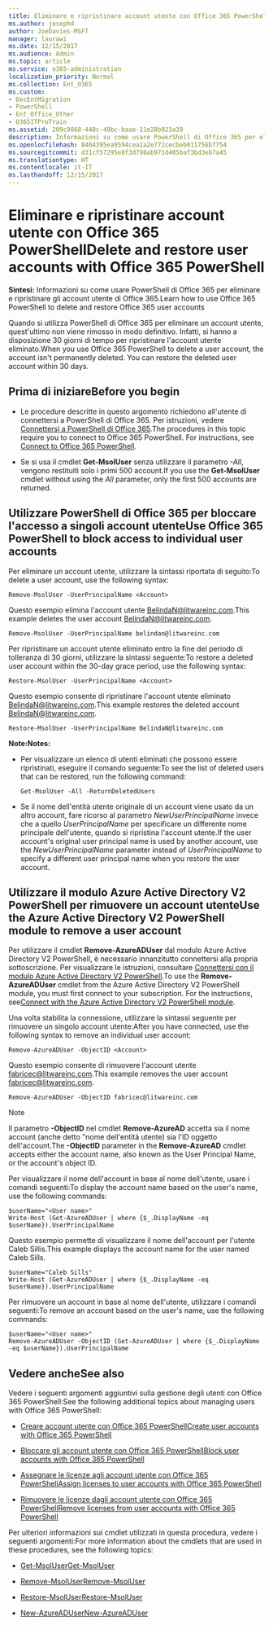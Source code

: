 ```yaml
---
title: Eliminare e ripristinare account utente con Office 365 PowerShell
ms.author: josephd
author: JoeDavies-MSFT
manager: laurawi
ms.date: 12/15/2017
ms.audience: Admin
ms.topic: article
ms.service: o365-administration
localization_priority: Normal
ms.collection: Ent_O365
ms.custom:
- DecEntMigration
- PowerShell
- Ent_Office_Other
- O365ITProTrain
ms.assetid: 209c9868-448c-49bc-baae-11e28b923a39
description: Informazioni su come usare PowerShell di Office 365 per eliminare e ripristinare gli account utente di Office 365.
ms.openlocfilehash: 8404395ea9594cea1a2e772cecbeb011756b7754
ms.sourcegitcommit: d31cf57295e8f3d798ab971d405baf3bd3eb7a45
ms.translationtype: HT
ms.contentlocale: it-IT
ms.lasthandoff: 12/15/2017
---
```

# <a name="delete-and-restore-user-accounts-with-office-365-powershell"></a><span data-ttu-id="f11a9-103">Eliminare e ripristinare account utente con Office 365 PowerShell</span><span class="sxs-lookup"><span data-stu-id="f11a9-103">Delete and restore user accounts with Office 365 PowerShell</span></span>

<span data-ttu-id="f11a9-104">**Sintesi:** Informazioni su come usare PowerShell di Office 365 per eliminare e ripristinare gli account utente di Office 365.</span><span class="sxs-lookup"><span data-stu-id="f11a9-104">Learn how to use Office 365 PowerShell to delete and restore Office 365 user accounts</span></span>
  
<span data-ttu-id="f11a9-p101">Quando si utilizza PowerShell di Office 365 per eliminare un account utente, quest'ultimo non viene rimosso in modo definitivo. Infatti, si hanno a disposizione 30 giorni di tempo per ripristinare l'account utente eliminato.</span><span class="sxs-lookup"><span data-stu-id="f11a9-p101">When you use Office 365 PowerShell to delete a user account, the account isn't permanently deleted. You can restore the deleted user account within 30 days.</span></span>
  
## <a name="before-you-begin"></a><span data-ttu-id="f11a9-107">Prima di iniziare</span><span class="sxs-lookup"><span data-stu-id="f11a9-107">Before you begin</span></span>

- <span data-ttu-id="f11a9-p102">Le procedure descritte in questo argomento richiedono all'utente di connettersi a PowerShell di Office 365. Per istruzioni, vedere [Connettersi a PowerShell di Office 365](connect-to-office-365-powershell.md).</span><span class="sxs-lookup"><span data-stu-id="f11a9-p102">The procedures in this topic require you to connect to Office 365 PowerShell. For instructions, see [Connect to Office 365 PowerShell](connect-to-office-365-powershell.md).</span></span>
    
- <span data-ttu-id="f11a9-110">Se si usa il cmdlet **Get-MsolUser** senza utilizzare il parametro _-All_, vengono restituiti solo i primi 500 account.</span><span class="sxs-lookup"><span data-stu-id="f11a9-110">If you use the **Get-MsolUser** cmdlet without using the _All_ parameter, only the first 500 accounts are returned.</span></span>
    
## <a name="use-office-365-powershell-to-block-access-to-individual-user-accounts"></a><span data-ttu-id="f11a9-111">Utilizzare PowerShell di Office 365 per bloccare l'accesso a singoli account utente</span><span class="sxs-lookup"><span data-stu-id="f11a9-111">Use Office 365 PowerShell to block access to individual user accounts</span></span>
<span data-ttu-id="f11a9-112"><a name="ShortVersion"> </a></span><span class="sxs-lookup"><span data-stu-id="f11a9-112"><a name="ShortVersion"> </a></span></span>

<span data-ttu-id="f11a9-113">Per eliminare un account utente, utilizzare la sintassi riportata di seguito:</span><span class="sxs-lookup"><span data-stu-id="f11a9-113">To delete a user account, use the following syntax:</span></span>
  
```
Remove-MsolUser -UserPrincipalName <Account>
```

<span data-ttu-id="f11a9-114">Questo esempio elimina l'account utente BelindaN@litwareinc.com.</span><span class="sxs-lookup"><span data-stu-id="f11a9-114">This example deletes the user account BelindaN@litwareinc.com.</span></span>
  
```
Remove-MsolUser -UserPrincipalName belindan@litwareinc.com
```

<span data-ttu-id="f11a9-115">Per ripristinare un account utente eliminato entro la fine del periodo di tolleranza di 30 giorni, utilizzare la sintassi seguente:</span><span class="sxs-lookup"><span data-stu-id="f11a9-115">To restore a deleted user account within the 30-day grace period, use the following syntax:</span></span>
  
```
Restore-MsolUser -UserPrincipalName <Account>
```

<span data-ttu-id="f11a9-116">Questo esempio consente di ripristinare l'account utente eliminato BelindaN@litwareinc.com.</span><span class="sxs-lookup"><span data-stu-id="f11a9-116">This example restores the deleted account BelindaN@litwareinc.com.</span></span>
  
```
Restore-MsolUser -UserPrincipalName BelindaN@litwareinc.com
```

 <span data-ttu-id="f11a9-117">**Note:**</span><span class="sxs-lookup"><span data-stu-id="f11a9-117">**Notes:**</span></span>
  
- <span data-ttu-id="f11a9-118">Per visualizzare un elenco di utenti eliminati che possono essere ripristinati, eseguire il comando seguente:</span><span class="sxs-lookup"><span data-stu-id="f11a9-118">To see the list of deleted users that can be restored, run the following command:</span></span>
    
  ```
  Get-MsolUser -All -ReturnDeletedUsers
  ```

- <span data-ttu-id="f11a9-119">Se il nome dell'entità utente originale di un account viene usato da un altro account, fare ricorso al parametro  _NewUserPrincipalName_ invece che a quello _UserPrincipalName_ per specificare un differente nome principale dell'utente, quando si ripristina l'account utente.</span><span class="sxs-lookup"><span data-stu-id="f11a9-119">If the user account's original user principal name is used by another account, use the  _NewUserPrincipalName_ parameter instead of _UserPrincipalName_ to specify a different user principal name when you restore the user account.</span></span>
    
## <a name="use-the-azure-active-directory-v2-powershell-module-to-remove-a-user-account"></a><span data-ttu-id="f11a9-120">Utilizzare il modulo Azure Active Directory V2 PowerShell per rimuovere un account utente</span><span class="sxs-lookup"><span data-stu-id="f11a9-120">Use the Azure Active Directory V2 PowerShell module to remove a user account</span></span>
<span data-ttu-id="f11a9-121"><a name="ShortVersion"> </a></span><span class="sxs-lookup"><span data-stu-id="f11a9-121"><a name="ShortVersion"> </a></span></span>

<span data-ttu-id="f11a9-p103">Per utilizzare il cmdlet **Remove-AzureADUser** dal modulo Azure Active Directory V2 PowerShell, è necessario innanzitutto connettersi alla propria sottoscrizione. Per visualizzare le istruzioni, consultare [Connettersi con il modulo Azure Active Directory V2 PowerShell](https://go.microsoft.com/fwlink/?linkid=842218).</span><span class="sxs-lookup"><span data-stu-id="f11a9-p103">To use the **Remove-AzureADUser** cmdlet from the Azure Active Directory V2 PowerShell module, you must first connect to your subscription. For the instructions, see[Connect with the Azure Active Directory V2 PowerShell module](https://go.microsoft.com/fwlink/?linkid=842218).</span></span>
  
<span data-ttu-id="f11a9-124">Una volta stabilita la connessione, utilizzare la sintassi seguente per rimuovere un singolo account utente:</span><span class="sxs-lookup"><span data-stu-id="f11a9-124">After you have connected, use the following syntax to remove an individual user account:</span></span>
  
```
Remove-AzureADUser -ObjectID <Account>
```

<span data-ttu-id="f11a9-125">Questo esempio consente di rimuovere l'account utente fabricec@litwareinc.com.</span><span class="sxs-lookup"><span data-stu-id="f11a9-125">This example removes the user account fabricec@litwareinc.com.</span></span>
  
```
Remove-AzureADUser -ObjectID fabricec@litwareinc.com
```

> [!NOTE]
> <span data-ttu-id="f11a9-126">Il parametro **-ObjectID** nel cmdlet **Remove-AzureAD** accetta sia il nome account (anche detto "nome dell'entità utente) sia l'ID oggetto dell'account.</span><span class="sxs-lookup"><span data-stu-id="f11a9-126">The **-ObjectID** parameter in the **Remove-AzureAD** cmdlet accepts either the account name, also known as the User Principal Name, or the account's object ID.</span></span>
  
<span data-ttu-id="f11a9-127">Per visualizzare il nome dell'account in base al nome dell'utente, usare i comandi seguenti:</span><span class="sxs-lookup"><span data-stu-id="f11a9-127">To display the account name based on the user's name, use the following commands:</span></span>
  
```
$userName="<User name>"
Write-Host (Get-AzureADUser | where {$_.DisplayName -eq $userName}).UserPrincipalName
```

<span data-ttu-id="f11a9-128">Questo esempio permette di visualizzare il nome dell'account per l'utente Caleb Sillis.</span><span class="sxs-lookup"><span data-stu-id="f11a9-128">This example displays the account name for the user named Caleb Sills.</span></span>
  
```
$userName="Caleb Sills"
Write-Host (Get-AzureADUser | where {$_.DisplayName -eq $userName}).UserPrincipalName
```

<span data-ttu-id="f11a9-129">Per rimuovere un account in base al nome dell'utente, utilizzare i comandi seguenti:</span><span class="sxs-lookup"><span data-stu-id="f11a9-129">To remove an account based on the user's name, use the following commands:</span></span>
  
```
$userName="<User name>"
Remove-AzureADUser -ObjectID (Get-AzureADUser | where {$_.DisplayName -eq $userName}).UserPrincipalName
```

## <a name="see-also"></a><span data-ttu-id="f11a9-130">Vedere anche</span><span class="sxs-lookup"><span data-stu-id="f11a9-130">See also</span></span>
<span data-ttu-id="f11a9-131"><a name="SeeAlso"> </a></span><span class="sxs-lookup"><span data-stu-id="f11a9-131"><a name="SeeAlso"> </a></span></span>

<span data-ttu-id="f11a9-132">Vedere i seguenti argomenti aggiuntivi sulla gestione degli utenti con Office 365 PowerShell:</span><span class="sxs-lookup"><span data-stu-id="f11a9-132">See the following additional topics about managing users with Office 365 PowerShell:</span></span>
  
- [<span data-ttu-id="f11a9-133">Creare account utente con Office 365 PowerShell</span><span class="sxs-lookup"><span data-stu-id="f11a9-133">Create user accounts with Office 365 PowerShell</span></span>](create-user-accounts-with-office-365-powershell.md)
    
- [<span data-ttu-id="f11a9-134">Bloccare gli account utente con Office 365 PowerShell</span><span class="sxs-lookup"><span data-stu-id="f11a9-134">Block user accounts with Office 365 PowerShell</span></span>](block-user-accounts-with-office-365-powershell.md)
    
- [<span data-ttu-id="f11a9-135">Assegnare le licenze agli account utente con Office 365 PowerShell</span><span class="sxs-lookup"><span data-stu-id="f11a9-135">Assign licenses to user accounts with Office 365 PowerShell</span></span>](assign-licenses-to-user-accounts-with-office-365-powershell.md)
    
- [<span data-ttu-id="f11a9-136">Rimuovere le licenze dagli account utente con Office 365 PowerShell</span><span class="sxs-lookup"><span data-stu-id="f11a9-136">Remove licenses from user accounts with Office 365 PowerShell</span></span>](remove-licenses-from-user-accounts-with-office-365-powershell.md)
    
<span data-ttu-id="f11a9-137">Per ulteriori informazioni sui cmdlet utilizzati in questa procedura, vedere i seguenti argomenti:</span><span class="sxs-lookup"><span data-stu-id="f11a9-137">For more information about the cmdlets that are used in these procedures, see the following topics:</span></span>
  
- [<span data-ttu-id="f11a9-138">Get-MsolUser</span><span class="sxs-lookup"><span data-stu-id="f11a9-138">Get-MsolUser</span></span>](https://go.microsoft.com/fwlink/p/?LinkId=691543)
    
- [<span data-ttu-id="f11a9-139">Remove-MsolUser</span><span class="sxs-lookup"><span data-stu-id="f11a9-139">Remove-MsolUser</span></span>](https://go.microsoft.com/fwlink/p/?LinkId=691636)
    
- [<span data-ttu-id="f11a9-140">Restore-MsolUser</span><span class="sxs-lookup"><span data-stu-id="f11a9-140">Restore-MsolUser</span></span>](https://go.microsoft.com/fwlink/p/?LinkId=691637)
    
- [<span data-ttu-id="f11a9-141">New-AzureADUser</span><span class="sxs-lookup"><span data-stu-id="f11a9-141">New-AzureADUser</span></span>](https://docs.microsoft.com/powershell/module/azuread/new-azureaduser?view=azureadps-2.0)
    


